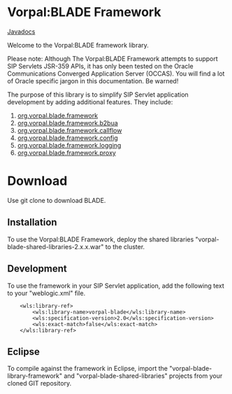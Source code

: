 # Vorpal:BLADE Framework

[Javadocs](https://vorpalnet.github.io/blade/vorpal-blade-library-framework/index.html)

Welcome to the Vorpal:BLADE framework library.

Please note: Although The Vorpal:BLADE Framework attempts to support SIP Servlets JSR-359 APIs, it has only been tested
on the Oracle Communications Converged Application Server (OCCAS). You will find a lot of Oracle specific jargon in this
documentation. Be warned!

The purpose of this library is to simplify SIP Servlet application development
by adding additional features. They include:


1. [org.vorpal.blade.framework](https://github.com/vorpalnet/blade/tree/main/vorpal-blade-library-framework/src/org/vorpal/blade/framework)
1. [org.vorpal.blade.framework.b2bua](https://github.com/vorpalnet/blade/tree/main/vorpal-blade-library-framework/src/org/vorpal/blade/framework/b2bua)
1. [org.vorpal.blade.framework.callflow](https://github.com/vorpalnet/blade/tree/main/vorpal-blade-library-framework/src/org/vorpal/blade/framework/callflow/)
1. [org.vorpal.blade.framework.config](https://github.com/vorpalnet/blade/tree/main/vorpal-blade-library-framework/src/org/vorpal/blade/framework/config/)
1. [org.vorpal.blade.framework.logging](https://github.com/vorpalnet/blade/tree/main/vorpal-blade-library-framework/src/org/vorpal/blade/framework/logging/)
1. [org.vorpal.blade.framework.proxy](https://github.com/vorpalnet/blade/tree/main/vorpal-blade-library-framework/src/org/vorpal/blade/framework/proxy/)


# Download

Use git clone to download BLADE.

## Installation

To use the Vorpal:BLADE Framework, deploy the shared libraries "vorpal-blade-shared-libraries-2.x.x.war" to the cluster.


## Development

To use the framework in your SIP Servlet application, add the following text to your "weblogic.xml" file.

```
	<wls:library-ref>
		<wls:library-name>vorpal-blade</wls:library-name>
		<wls:specification-version>2.0</wls:specification-version>
		<wls:exact-match>false</wls:exact-match>
	</wls:library-ref>
```

## Eclipse

To compile against the framework in Eclipse, import the "vorpal-blade-library-framework" 
and "vorpal-blade-shared-libraries" projects from your cloned GIT repository.

